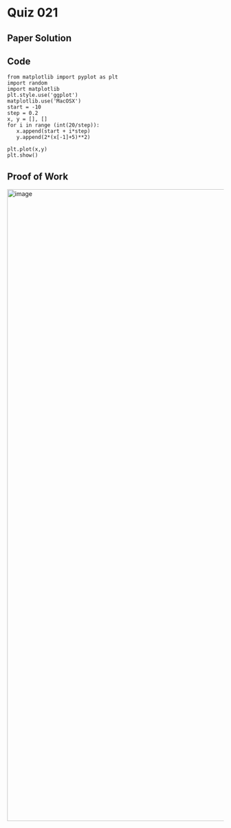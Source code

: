 # Quiz 021

## Paper Solution

## Code
```
from matplotlib import pyplot as plt
import random
import matplotlib
plt.style.use('ggplot')
matplotlib.use('MacOSX')
start = -10
step = 0.2
x, y = [], []
for i in range (int(20/step)):
   x.append(start + i*step)
   y.append(2*(x[-1]+5)**2)

plt.plot(x,y)
plt.show()
```

## Proof of Work

<img width="1470" alt="image" src="https://github.com/user-attachments/assets/f6041348-679c-4ae3-931f-f7b07d346cb4">
